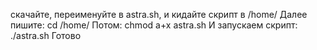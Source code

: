 скачайте, переименуйте в astra.sh, и кидайте скрипт в /home/
Далее пишите:
cd /home/
Потом:
chmod a+x astra.sh
И запускаем скрипт:
./astra.sh
Готово
